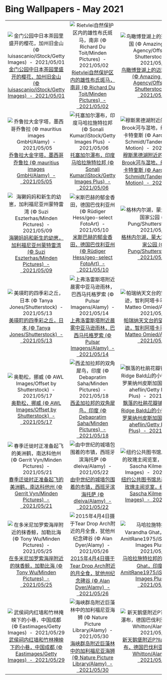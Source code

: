 # Bing Wallpapers - May 2021

| | | | |
|:-------------------------:|:-------------------------:|:-------------------------:|:-------------------------:|
| ![金门公园中日本茶园里盛开的樱花，加州旧金山  (© luisascanio/iStock/Getty Images)  -  2021/05/01](https://cn.bing.com/th?id=OHR.GGTeaGarden_ZH-CN8933043250_UHD.jpg&w=480)[金门公园中日本茶园里盛开的樱花，加州旧金山  (© luisascanio/iStock/Getty Images)  -  2021/05/01](https://cn.bing.com/th?id=OHR.GGTeaGarden_ZH-CN8933043250_UHD.jpg) | ![Rietvlei自然保护区内的雄性布氏斑马，南非 (© Richard Du Toit/Minden Pictures)  -  2021/05/02](https://cn.bing.com/th?id=OHR.LaughingZebras_ZH-CN9034706837_UHD.jpg&w=480)[Rietvlei自然保护区内的雄性布氏斑马，南非 (© Richard Du Toit/Minden Pictures)  -  2021/05/02](https://cn.bing.com/th?id=OHR.LaughingZebras_ZH-CN9034706837_UHD.jpg) | ![鸟瞰博登湖上的迈瑙岛，德国 (© Amazing Aerial Agency/Offset by Shutterstock)  -  2021/05/03](https://cn.bing.com/th?id=OHR.InselMainauAerial_ZH-CN9105248103_UHD.jpg&w=480)[鸟瞰博登湖上的迈瑙岛，德国 (© Amazing Aerial Agency/Offset by Shutterstock)  -  2021/05/03](https://cn.bing.com/th?id=OHR.InselMainauAerial_ZH-CN9105248103_UHD.jpg) | ![正爬上唐娜·诺克沙滩的灰海豹，英格兰北林肯郡 (© Frederic Desmette/Minden Pictures)  -  2021/05/04](https://cn.bing.com/th?id=OHR.StarWarsSeal_ZH-CN9173208926_UHD.jpg&w=480)[正爬上唐娜·诺克沙滩的灰海豹，英格兰北林肯郡 (© Frederic Desmette/Minden Pictures)  -  2021/05/04](https://cn.bing.com/th?id=OHR.StarWarsSeal_ZH-CN9173208926_UHD.jpg) |
| ![乔鲁拉大金字塔，墨西哥乔鲁拉 (© mauritius images GmbH/Alamy)  -  2021/05/05](https://cn.bing.com/th?id=OHR.Cholula_ZH-CN9284459784_UHD.jpg&w=480)[乔鲁拉大金字塔，墨西哥乔鲁拉 (© mauritius images GmbH/Alamy)  -  2021/05/05](https://cn.bing.com/th?id=OHR.Cholula_ZH-CN9284459784_UHD.jpg) | ![托塞加尔瀑布，印度马哈拉施特拉邦 (© Sonali Kumar/iStock/Getty Images Plus)  -  2021/05/06](https://cn.bing.com/th?id=OHR.ThosegharWaterfalls_ZH-CN9371597122_UHD.jpg&w=480)[托塞加尔瀑布，印度马哈拉施特拉邦 (© Sonali Kumar/iStock/Getty Images Plus)  -  2021/05/06](https://cn.bing.com/th?id=OHR.ThosegharWaterfalls_ZH-CN9371597122_UHD.jpg) | ![穆斯黑德湖附近的Norcross Brook河与湿地，缅因州皮斯卡特奎斯 (© Aaron Black-Schmidt/Tandem Stills + Motion)  -  2021/05/07](https://cn.bing.com/th?id=OHR.MaineWetland_ZH-CN7884780461_UHD.jpg&w=480)[穆斯黑德湖附近的Norcross Brook河与湿地，缅因州皮斯卡特奎斯 (© Aaron Black-Schmidt/Tandem Stills + Motion)  -  2021/05/07](https://cn.bing.com/th?id=OHR.MaineWetland_ZH-CN7884780461_UHD.jpg) | ![黑尾塍鹬，荷兰 (© Edward van Altena/Minden Pictures)  -  2021/05/08](https://cn.bing.com/th?id=OHR.LimosaLimosa_ZH-CN8008396927_UHD.jpg&w=480)[黑尾塍鹬，荷兰 (© Edward van Altena/Minden Pictures)  -  2021/05/08](https://cn.bing.com/th?id=OHR.LimosaLimosa_ZH-CN8008396927_UHD.jpg) |
| ![海獭妈妈和新生的幼崽，加利福尼亚州蒙特雷湾 (© Suzi Eszterhas/Minden Pictures)  -  2021/05/09](https://cn.bing.com/th?id=OHR.OtterMom_ZH-CN8463720387_UHD.jpg&w=480)[海獭妈妈和新生的幼崽，加利福尼亚州蒙特雷湾 (© Suzi Eszterhas/Minden Pictures)  -  2021/05/09](https://cn.bing.com/th?id=OHR.OtterMom_ZH-CN8463720387_UHD.jpg) | ![米斯巴赫的郁金香田，德国巴伐利亚州 (© Rüdiger Hess/geo-select FotoArt)  -  2021/05/10](https://cn.bing.com/th?id=OHR.TulpenMiesbach_ZH-CN8593652929_UHD.jpg&w=480)[米斯巴赫的郁金香田，德国巴伐利亚州 (© Rüdiger Hess/geo-select FotoArt)  -  2021/05/10](https://cn.bing.com/th?id=OHR.TulpenMiesbach_ZH-CN8593652929_UHD.jpg) | ![格林内尔湖，蒙大拿州冰川国家公园 (© Pung/Shutterstock)  -  2021/05/11](https://cn.bing.com/th?id=OHR.GrinnellGlacier_ZH-CN8835275566_UHD.jpg&w=480)[格林内尔湖，蒙大拿州冰川国家公园 (© Pung/Shutterstock)  -  2021/05/11](https://cn.bing.com/th?id=OHR.GrinnellGlacier_ZH-CN8835275566_UHD.jpg) | ![香浓河对岸的景色，爱尔兰利默里克 (© Piotr Machowczyk/Shutterstock)  -  2021/05/12](https://cn.bing.com/th?id=OHR.LimerickDay_ZH-CN8991034176_UHD.jpg&w=480)[香浓河对岸的景色，爱尔兰利默里克 (© Piotr Machowczyk/Shutterstock)  -  2021/05/12](https://cn.bing.com/th?id=OHR.LimerickDay_ZH-CN8991034176_UHD.jpg) |
| ![美瑛町的四季彩之丘，日本 (© Tanya Jones/Shutterstock)  -  2021/05/13](https://cn.bing.com/th?id=OHR.ShikisaiBiei_ZH-CN9063139813_UHD.jpg&w=480)[美瑛町的四季彩之丘，日本 (© Tanya Jones/Shutterstock)  -  2021/05/13](https://cn.bing.com/th?id=OHR.ShikisaiBiei_ZH-CN9063139813_UHD.jpg) | ![上弗洛雷斯塔附近晨雾中亚马逊雨林，巴西马托格罗索 (© Pulsar Imagens/Alamy)  -  2021/05/14](https://cn.bing.com/th?id=OHR.AltaFloresta_ZH-CN9153671055_UHD.jpg&w=480)[上弗洛雷斯塔附近晨雾中亚马逊雨林，巴西马托格罗索 (© Pulsar Imagens/Alamy)  -  2021/05/14](https://cn.bing.com/th?id=OHR.AltaFloresta_ZH-CN9153671055_UHD.jpg) | ![帕瑞纳天文台的望远镜和星迹，智利阿塔卡马沙漠 (© Matteo Omied/Alamy)  -  2021/05/15](https://cn.bing.com/th?id=OHR.ParanalStars_ZH-CN9247250519_UHD.jpg&w=480)[帕瑞纳天文台的望远镜和星迹，智利阿塔卡马沙漠 (© Matteo Omied/Alamy)  -  2021/05/15](https://cn.bing.com/th?id=OHR.ParanalStars_ZH-CN9247250519_UHD.jpg) | ![鸟瞰瓜塔佩巨岩，哥伦比亚瓜塔佩 (© Amazing Aerial Agency/Offset by Shutterstock)  -  2021/05/16](https://cn.bing.com/th?id=OHR.Guatape_ZH-CN9344556154_UHD.jpg&w=480)[鸟瞰瓜塔佩巨岩，哥伦比亚瓜塔佩 (© Amazing Aerial Agency/Offset by Shutterstock)  -  2021/05/16](https://cn.bing.com/th?id=OHR.Guatape_ZH-CN9344556154_UHD.jpg) |
| ![奥勒松，挪威 (© AWL Images/Offset by Shutterstock)  -  2021/05/17](https://cn.bing.com/th?id=OHR.Alesund_ZH-CN9437421934_UHD.jpg&w=480)[奥勒松，挪威 (© AWL Images/Offset by Shutterstock)  -  2021/05/17](https://cn.bing.com/th?id=OHR.Alesund_ZH-CN9437421934_UHD.jpg) | ![西孟加拉邦的双角犀鸟，印度 (© Debapratim Saha/Minden Pictures)  -  2021/05/18](https://cn.bing.com/th?id=OHR.GreatHornbill_ZH-CN9550236034_UHD.jpg&w=480)[西孟加拉邦的双角犀鸟，印度 (© Debapratim Saha/Minden Pictures)  -  2021/05/18](https://cn.bing.com/th?id=OHR.GreatHornbill_ZH-CN9550236034_UHD.jpg) | ![飘落的杜鹃花瓣铺在Grassy Ridge Bald山的小径上，北卡罗莱纳州皮斯加国家森林 (© aheflin/Getty Images Plus)  -  2021/05/19](https://cn.bing.com/th?id=OHR.RoanRhododendron_ZH-CN6519978283_UHD.jpg&w=480)[飘落的杜鹃花瓣铺在Grassy Ridge Bald山的小径上，北卡罗莱纳州皮斯加国家森林 (© aheflin/Getty Images Plus)  -  2021/05/19](https://cn.bing.com/th?id=OHR.RoanRhododendron_ZH-CN6519978283_UHD.jpg) | ![巴特米尔湖上的落日 ，英格兰湖区 (© Stewart Smith/Alamy)  -  2021/05/20](https://cn.bing.com/th?id=OHR.ButtermereSunset_ZH-CN9706111376_UHD.jpg&w=480)[巴特米尔湖上的落日 ，英格兰湖区 (© Stewart Smith/Alamy)  -  2021/05/20](https://cn.bing.com/th?id=OHR.ButtermereSunset_ZH-CN9706111376_UHD.jpg) |
| ![春季迁徙时正准备起飞的美洲鹤，南达科他州 (© Gerrit Vyn/Minden Pictures)  -  2021/05/21](https://cn.bing.com/th?id=OHR.WhoopingCranes_ZH-CN1637048842_UHD.jpg&w=480)[春季迁徙时正准备起飞的美洲鹤，南达科他州 (© Gerrit Vyn/Minden Pictures)  -  2021/05/21](https://cn.bing.com/th?id=OHR.WhoopingCranes_ZH-CN1637048842_UHD.jpg) | ![由中世纪的城墙包围着的市镇，西班牙滨海托萨 (© dleiva/Alamy)  -  2021/05/22](https://cn.bing.com/th?id=OHR.CapeofTossa_ZH-CN1743321499_UHD.jpg&w=480)[由中世纪的城墙包围着的市镇，西班牙滨海托萨 (© dleiva/Alamy)  -  2021/05/22](https://cn.bing.com/th?id=OHR.CapeofTossa_ZH-CN1743321499_UHD.jpg) | ![纽约公共图书馆总部翻新后的玫瑰主阅览室，纽约市 (© Sascha Kilmer/Getty Images)  -  2021/05/23](https://cn.bing.com/th?id=OHR.RoseRoom_ZH-CN1841119971_UHD.jpg&w=480)[纽约公共图书馆总部翻新后的玫瑰主阅览室，纽约市 (© Sascha Kilmer/Getty Images)  -  2021/05/23](https://cn.bing.com/th?id=OHR.RoseRoom_ZH-CN1841119971_UHD.jpg) | ![由丹麦建筑师Niels Povlsgaard和JohanGj?des设计的无限桥，丹麦奥胡斯 (© Kosmaj/Shutterstock)  -  2021/05/24](https://cn.bing.com/th?id=OHR.AarhusInfinite_ZH-CN1981168082_UHD.jpg&w=480)[由丹麦建筑师Niels Povlsgaard和JohanGj?des设计的无限桥，丹麦奥胡斯 (© Kosmaj/Shutterstock)  -  2021/05/24](https://cn.bing.com/th?id=OHR.AarhusInfinite_ZH-CN1981168082_UHD.jpg) |
| ![在多米尼加罗索海岸附近的抹香鲸，加勒比海 (© Tony Wu/Minden Pictures)  -  2021/05/25](https://cn.bing.com/th?id=OHR.TowelDay_ZH-CN2107057381_UHD.jpg&w=480)[在多米尼加罗索海岸附近的抹香鲸，加勒比海 (© Tony Wu/Minden Pictures)  -  2021/05/25](https://cn.bing.com/th?id=OHR.TowelDay_ZH-CN2107057381_UHD.jpg) | ![2015年4月4日摄于Tear Drop Arch附近的月全食，犹他州纪念碑谷 (© Alan Dyer/Alamy)  -  2021/05/26](https://cn.bing.com/th?id=OHR.TearDropEclipse_ZH-CN2282761840_UHD.jpg&w=480)[2015年4月4日摄于Tear Drop Arch附近的月全食，犹他州纪念碑谷 (© Alan Dyer/Alamy)  -  2021/05/26](https://cn.bing.com/th?id=OHR.TearDropEclipse_ZH-CN2282761840_UHD.jpg) | ![马哈拉施特拉邦的Varandha Ghat，印度 (© AmitRane1975/iStock/Getty Images Plus)  -  2021/05/27](https://cn.bing.com/th?id=OHR.VarandhaGhat_ZH-CN1268827595_UHD.jpg&w=480)[马哈拉施特拉邦的Varandha Ghat，印度 (© AmitRane1975/iStock/Getty Images Plus)  -  2021/05/27](https://cn.bing.com/th?id=OHR.VarandhaGhat_ZH-CN1268827595_UHD.jpg) | ![装有褐头牛鹂的蛋的旅鸫巢 (© Edward Kinsman/Science Photo Library)  -  2021/05/28](https://cn.bing.com/th?id=OHR.CowbirdsEgg_ZH-CN2642512087_UHD.jpg&w=480)[装有褐头牛鹂的蛋的旅鸫巢 (© Edward Kinsman/Science Photo Library)  -  2021/05/28](https://cn.bing.com/th?id=OHR.CowbirdsEgg_ZH-CN2642512087_UHD.jpg) |
| ![武侯祠内红墙和竹林掩映下的小巷，中国成都 (© Eastimages/Getty Images)  -  2021/05/29](https://cn.bing.com/th?id=OHR.RedAlley_ZH-CN2795378972_UHD.jpg&w=480)[武侯祠内红墙和竹林掩映下的小巷，中国成都 (© Eastimages/Getty Images)  -  2021/05/29](https://cn.bing.com/th?id=OHR.RedAlley_ZH-CN2795378972_UHD.jpg) | ![海峡群岛附近巨藻林中的加利福尼亚海狮 (© Nature Picture Library/Alamy)  -  2021/05/30](https://cn.bing.com/th?id=OHR.SeaDog_ZH-CN2900177328_UHD.jpg&w=480)[海峡群岛附近巨藻林中的加利福尼亚海狮 (© Nature Picture Library/Alamy)  -  2021/05/30](https://cn.bing.com/th?id=OHR.SeaDog_ZH-CN2900177328_UHD.jpg) | ![新天鹅堡附近P?llat峡谷的瀑布，德国巴伐利亚 (© Gary Whitton/Alamy)  -  2021/05/31](https://cn.bing.com/th?id=OHR.PoellatWasserfall_ZH-CN3028716235_UHD.jpg&w=480)[新天鹅堡附近P?llat峡谷的瀑布，德国巴伐利亚 (© Gary Whitton/Alamy)  -  2021/05/31](https://cn.bing.com/th?id=OHR.PoellatWasserfall_ZH-CN3028716235_UHD.jpg) |  |
